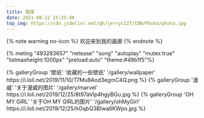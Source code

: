 ```yaml
---
title: 图库
date: 2021-08-12 15:25:40
top_img: https://cdn.jsdelivr.net/gh/jerryc127/CDN/Photo/photo.jpg
---
```


{% note warning no-icon %}
欢迎来到我的画廊
{% endnote %}

{% meting "493283657" "netease" "song" "autoplay" "mutex:true" "listmaxheight:1000px" "preload:auto" "theme:#49b1f5"%}

<div class="gallery-group-main">
{% galleryGroup '壁纸' '收藏的一些壁纸' '/gallery/wallpaper' https://i.loli.net/2019/11/10/T7Mu8Aod3egmC4Q.png %}
{% galleryGroup '漫威' '关于漫威的图片' '/gallery/marvel' https://i.loli.net/2019/12/25/8t97aVlp4hgyBGu.jpg %}
{% galleryGroup 'OH MY GIRL' '关于OH MY GIRL的图片' '/gallery/ohMyGirl' https://i.loli.net/2019/12/25/hOqbQ3BIwa6KWpo.jpg %}
</div>